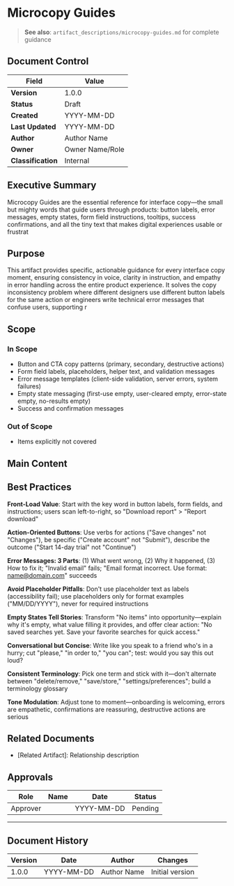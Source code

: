 # Microcopy Guides

> **See also**: `artifact_descriptions/microcopy-guides.md` for complete guidance

## Document Control

| Field | Value |
|-------|-------|
| **Version** | 1.0.0 |
| **Status** | Draft |
| **Created** | YYYY-MM-DD |
| **Last Updated** | YYYY-MM-DD |
| **Author** | Author Name |
| **Owner** | Owner Name/Role |
| **Classification** | Internal |

## Executive Summary

Microcopy Guides are the essential reference for interface copy—the small but mighty words that guide users through products: button labels, error messages, empty states, form field instructions, tooltips, success confirmations, and all the tiny text that makes digital experiences usable or frustrat

## Purpose

This artifact provides specific, actionable guidance for every interface copy moment, ensuring consistency in voice, clarity in instruction, and empathy in error handling across the entire product experience. It solves the copy inconsistency problem where different designers use different button labels for the same action or engineers write technical error messages that confuse users, supporting r

## Scope

### In Scope

- Button and CTA copy patterns (primary, secondary, destructive actions)
- Form field labels, placeholders, helper text, and validation messages
- Error message templates (client-side validation, server errors, system failures)
- Empty state messaging (first-use empty, user-cleared empty, error-state empty, no-results empty)
- Success and confirmation messages

### Out of Scope

- Items explicitly not covered

## Main Content

<!-- Provide detailed content specific to this artifact type -->
<!-- Refer to the artifact description for required sections -->

## Best Practices

**Front-Load Value**: Start with the key word in button labels, form fields, and instructions; users scan left-to-right, so "Download report" > "Report download"

**Action-Oriented Buttons**: Use verbs for actions ("Save changes" not "Changes"), be specific ("Create account" not "Submit"), describe the outcome ("Start 14-day trial" not "Continue")

**Error Messages: 3 Parts**: (1) What went wrong, (2) Why it happened, (3) How to fix it; "Invalid email" fails; "Email format incorrect. Use format: name@domain.com" succeeds

**Avoid Placeholder Pitfalls**: Don't use placeholder text as labels (accessibility fail); use placeholders only for format examples ("MM/DD/YYYY"), never for required instructions

**Empty States Tell Stories**: Transform "No items" into opportunity—explain why it's empty, what value filling it provides, and offer clear action: "No saved searches yet. Save your favorite searches for quick access."

**Conversational but Concise**: Write like you speak to a friend who's in a hurry; cut "please," "in order to," "you can"; test: would you say this out loud?

**Consistent Terminology**: Pick one term and stick with it—don't alternate between "delete/remove," "save/store," "settings/preferences"; build a terminology glossary

**Tone Modulation**: Adjust tone to moment—onboarding is welcoming, errors are empathetic, confirmations are reassuring, destructive actions are serious

## Related Documents

- [Related Artifact]: Relationship description

## Approvals

| Role | Name | Date | Status |
|------|------|------|--------|
| Approver | | YYYY-MM-DD | Pending |

---

## Document History

| Version | Date | Author | Changes |
|---------|------|--------|---------|
| 1.0.0 | YYYY-MM-DD | Author Name | Initial version |
